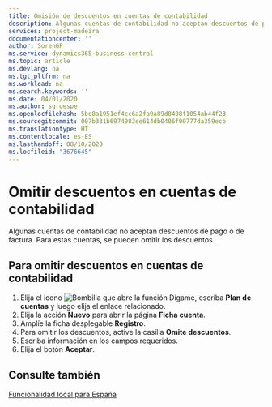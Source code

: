 ```yaml
---
title: Omisión de descuentos en cuentas de contabilidad
description: Algunas cuentas de contabilidad no aceptan descuentos de pago o de factura. Para estas cuentas, se pueden omitir los descuentos.
services: project-madeira
documentationcenter: ''
author: SorenGP
ms.service: dynamics365-business-central
ms.topic: article
ms.devlang: na
ms.tgt_pltfrm: na
ms.workload: na
ms.search.keywords: ''
ms.date: 04/01/2020
ms.author: sgroespe
ms.openlocfilehash: 5be8a1951ef4cc6a2fa0a89d8408f1054ab44f23
ms.sourcegitcommit: 007b331b6974983ee614db0406f00777da359ecb
ms.translationtype: HT
ms.contentlocale: es-ES
ms.lasthandoff: 08/10/2020
ms.locfileid: "3676645"
---
```

# <a name="ignore-discounts-in-general-ledger-accounts"></a>Omitir descuentos en cuentas de contabilidad
Algunas cuentas de contabilidad no aceptan descuentos de pago o de factura. Para estas cuentas, se pueden omitir los descuentos.  

## <a name="to-ignore-discounts-in-general-ledger-accounts"></a>Para omitir descuentos en cuentas de contabilidad  

1.  Elija el icono ![Bombilla que abre la función Dígame](../../media/ui-search/search_small.png "Dígame qué desea hacer"), escriba **Plan de cuentas** y luego elija el enlace relacionado.  
2.  Elija la acción **Nuevo** para abrir la página **Ficha cuenta**.  
3.  Amplíe la ficha desplegable **Registro**.  
4.  Para omitir los descuentos, active la casilla **Omite descuentos**.  
5.  Escriba información en los campos requeridos.  
6.  Elija el botón **Aceptar**.  

## <a name="see-also"></a>Consulte también  
 [Funcionalidad local para España](spain-local-functionality.md)
